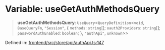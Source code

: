 # Variable: useGetAuthMethodsQuery

> **useGetAuthMethodsQuery**: `UseQuery`\<`QueryDefinition`\<`void`, `BaseQueryFn`, `"Session"`, \{ `methods`: `string`[]; `oauth2Providers`: `string`[]; `passwordAuthEnabled`: `boolean`; \}, `"authApi"`, `unknown`\>\>

Defined in: [frontend/src/store/api/authApi.ts:147](https://github.com/lsendel/sass/blob/ca8b2b87627589617e0de57047e1f50d53e78078/frontend/src/store/api/authApi.ts#L147)
